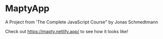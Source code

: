 # MaptyApp
A Project from 'The Complete JavaScript Course" by Jonas Schmedtmann 

Check out https://mapty.netlify.app/ to see how it looks like!
